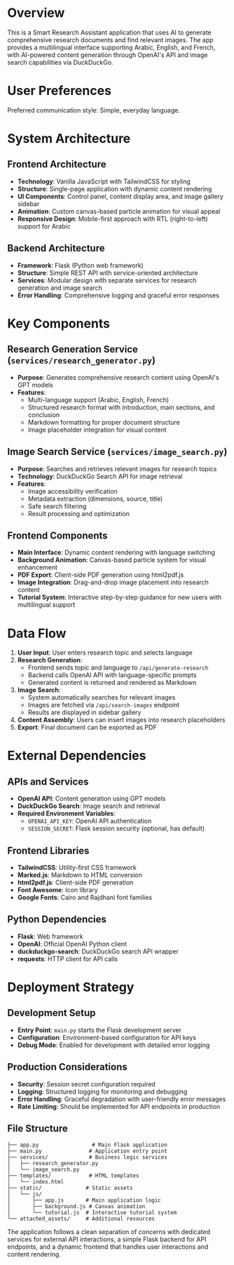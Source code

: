 # Overview

This is a Smart Research Assistant application that uses AI to generate comprehensive research documents and find relevant images. The app provides a multilingual interface supporting Arabic, English, and French, with AI-powered content generation through OpenAI's API and image search capabilities via DuckDuckGo.

# User Preferences

Preferred communication style: Simple, everyday language.

# System Architecture

## Frontend Architecture
- **Technology**: Vanilla JavaScript with TailwindCSS for styling
- **Structure**: Single-page application with dynamic content rendering
- **UI Components**: Control panel, content display area, and image gallery sidebar
- **Animation**: Custom canvas-based particle animation for visual appeal
- **Responsive Design**: Mobile-first approach with RTL (right-to-left) support for Arabic

## Backend Architecture
- **Framework**: Flask (Python web framework)
- **Structure**: Simple REST API with service-oriented architecture
- **Services**: Modular design with separate services for research generation and image search
- **Error Handling**: Comprehensive logging and graceful error responses

# Key Components

## Research Generation Service (`services/research_generator.py`)
- **Purpose**: Generates comprehensive research content using OpenAI's GPT models
- **Features**: 
  - Multi-language support (Arabic, English, French)
  - Structured research format with introduction, main sections, and conclusion
  - Markdown formatting for proper document structure
  - Image placeholder integration for visual content

## Image Search Service (`services/image_search.py`)
- **Purpose**: Searches and retrieves relevant images for research topics
- **Technology**: DuckDuckGo Search API for image retrieval
- **Features**:
  - Image accessibility verification
  - Metadata extraction (dimensions, source, title)
  - Safe search filtering
  - Result processing and optimization

## Frontend Components
- **Main Interface**: Dynamic content rendering with language switching
- **Background Animation**: Canvas-based particle system for visual enhancement
- **PDF Export**: Client-side PDF generation using html2pdf.js
- **Image Integration**: Drag-and-drop image placement into research content
- **Tutorial System**: Interactive step-by-step guidance for new users with multilingual support

# Data Flow

1. **User Input**: User enters research topic and selects language
2. **Research Generation**: 
   - Frontend sends topic and language to `/api/generate-research`
   - Backend calls OpenAI API with language-specific prompts
   - Generated content is returned and rendered as Markdown
3. **Image Search**:
   - System automatically searches for relevant images
   - Images are fetched via `/api/search-images` endpoint
   - Results are displayed in sidebar gallery
4. **Content Assembly**: Users can insert images into research placeholders
5. **Export**: Final document can be exported as PDF

# External Dependencies

## APIs and Services
- **OpenAI API**: Content generation using GPT models
- **DuckDuckGo Search**: Image search and retrieval
- **Required Environment Variables**:
  - `OPENAI_API_KEY`: OpenAI API authentication
  - `SESSION_SECRET`: Flask session security (optional, has default)

## Frontend Libraries
- **TailwindCSS**: Utility-first CSS framework
- **Marked.js**: Markdown to HTML conversion
- **html2pdf.js**: Client-side PDF generation
- **Font Awesome**: Icon library
- **Google Fonts**: Cairo and Rajdhani font families

## Python Dependencies
- **Flask**: Web framework
- **OpenAI**: Official OpenAI Python client
- **duckduckgo-search**: DuckDuckGo search API wrapper
- **requests**: HTTP client for API calls

# Deployment Strategy

## Development Setup
- **Entry Point**: `main.py` starts the Flask development server
- **Configuration**: Environment-based configuration for API keys
- **Debug Mode**: Enabled for development with detailed error logging

## Production Considerations
- **Security**: Session secret configuration required
- **Logging**: Structured logging for monitoring and debugging
- **Error Handling**: Graceful degradation with user-friendly error messages
- **Rate Limiting**: Should be implemented for API endpoints in production

## File Structure
```
├── app.py                 # Main Flask application
├── main.py               # Application entry point
├── services/             # Business logic services
│   ├── research_generator.py
│   └── image_search.py
├── templates/            # HTML templates
│   └── index.html
├── static/              # Static assets
│   └── js/
│       ├── app.js       # Main application logic
│       ├── background.js # Canvas animation
│       └── tutorial.js  # Interactive tutorial system
└── attached_assets/     # Additional resources
```

The application follows a clean separation of concerns with dedicated services for external API interactions, a simple Flask backend for API endpoints, and a dynamic frontend that handles user interactions and content rendering.